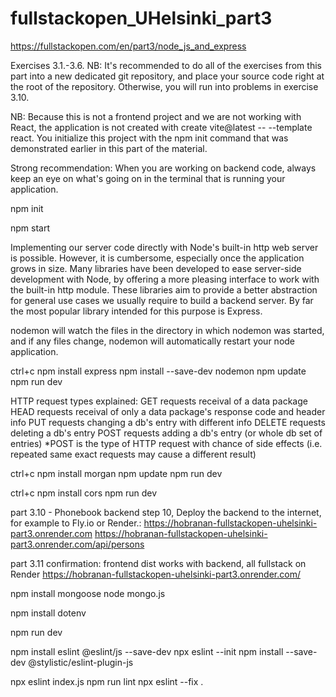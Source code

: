 # fullstackopen_UHelsinki_part3

https://fullstackopen.com/en/part3/node_js_and_express

Exercises 3.1.-3.6.
NB: It's recommended to do all of the exercises from this part into a new dedicated git repository, and place your source code right at the root of the repository. Otherwise, you will run into problems in exercise 3.10.

NB: Because this is not a frontend project and we are not working with React, the application is not created with create vite@latest -- --template react. You initialize this project with the npm init command that was demonstrated earlier in this part of the material.

Strong recommendation: When you are working on backend code, always keep an eye on what's going on in the terminal that is running your application.

npm init
<!-- fill in scripts in package.json -->
npm start

Implementing our server code directly with Node's built-in http web server is possible. However, it is cumbersome, especially once the application grows in size.
Many libraries have been developed to ease server-side development with Node, by offering a more pleasing interface to work with the built-in http module. These libraries aim to provide a better abstraction for general use cases we usually require to build a backend server. By far the most popular library intended for this purpose is Express.

nodemon will watch the files in the directory in which nodemon was started, and if any files change, nodemon will automatically restart your node application.

ctrl+c
npm install express
npm install --save-dev nodemon
npm update
npm run dev


HTTP request types explained:
GET requests receival of a data package
HEAD requests receival of only a data package's response code and header info
PUT requests changing a db's entry with different info
DELETE requests deleting a db's entry
POST requests adding a db's entry (or whole db set of entries) 
*POST is the type of HTTP request with chance of side effects (i.e. repeated same exact requests may cause a different result)

ctrl+c
npm install morgan
npm update
npm run dev

<!-- chrome console error on frontend port 5173: 
Access to XMLHttpRequest at 'http://localhost:3001/api/persons' from origin 'http://localhost:5173' has been blocked by CORS policy: No 'Access-Control-Allow-Origin' header is present on the requested resource. -->
ctrl+c
npm install cors
npm run dev 
<!-- example morgan output:
GET /api/persons 304 - - 3.762 ms {}
GET /api/persons 304 - - 1.194 ms {}
2224957689
POST /api/persons 200 58 - 2.076 ms {"name":"john barker","number":"13241234","id":"6"} -->


part 3.10 - Phonebook backend step 10, Deploy the backend to the internet, for example to Fly.io or Render.:
https://hobranan-fullstackopen-uhelsinki-part3.onrender.com
https://hobranan-fullstackopen-uhelsinki-part3.onrender.com/api/persons 

part 3.11 confirmation:
frontend dist works with backend, all fullstack on Render
https://hobranan-fullstackopen-uhelsinki-part3.onrender.com/


npm install mongoose
node mongo.js <yourpassword>

npm install dotenv
<!-- setup backend to fetch from mongodb -->
npm run dev 

npm install eslint @eslint/js --save-dev
npx eslint --init
npm install --save-dev @stylistic/eslint-plugin-js
<!-- update eslint.config.mjs file -->
npx eslint index.js
npm run lint
npx eslint --fix .
<!-- remember to later see how to config ESlint and Prettier formatter to work together, because Prettier undoes lint's fixes -->